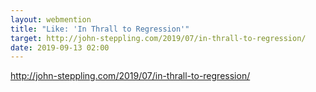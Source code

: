 ```yaml
---
layout: webmention
title: "Like: 'In Thrall to Regression'"
target: http://john-steppling.com/2019/07/in-thrall-to-regression/
date: 2019-09-13 02:00
---
```


http://john-steppling.com/2019/07/in-thrall-to-regression/